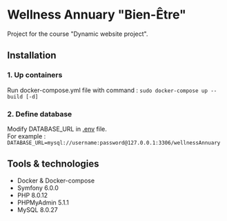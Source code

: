 # Wellness Annuary "Bien-Être"
Project for the course "Dynamic website project".

## Installation
### 1. Up containers
Run docker-compose.yml file with command : `sudo docker-compose up --build [-d] `
### 2. Define database
Modify DATABASE_URL in [.env](annuaire/.env) file.  
For example : `DATABASE_URL=mysql://username:password@127.0.0.1:3306/wellnessAnnuary`

## Tools & technologies
* Docker & Docker-compose
* Symfony 6.0.0
* PHP 8.0.12
* PHPMyAdmin 5.1.1
* MySQL 8.0.27